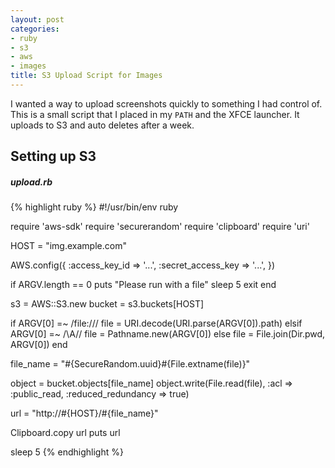 ```yaml
---
layout: post
categories:
- ruby
- s3
- aws
- images
title: S3 Upload Script for Images
---
```


I wanted a way to upload screenshots quickly to something I had control of. This is a small script that I placed in my `PATH` and the XFCE launcher. It uploads to S3 and auto deletes after a week.

## Setting up S3


##### upload.rb
{% highlight ruby %}
#!/usr/bin/env ruby

require 'aws-sdk'
require 'securerandom'
require 'clipboard'
require 'uri'

HOST = "img.example.com"

AWS.config({
  :access_key_id => '...',
  :secret_access_key => '...',
})

if ARGV.length == 0
  puts "Please run with a file"
  sleep 5
  exit
end

s3 = AWS::S3.new
bucket = s3.buckets[HOST]

if ARGV[0] =~ /file:\/\//
  file = URI.decode(URI.parse(ARGV[0]).path)
elsif ARGV[0] =~ /\A\//
  file = Pathname.new(ARGV[0])
else
  file = File.join(Dir.pwd, ARGV[0])
end

file_name = "#{SecureRandom.uuid}#{File.extname(file)}"

object = bucket.objects[file_name]
object.write(File.read(file), :acl => :public_read, :reduced_redundancy => true)

url = "http://#{HOST}/#{file_name}"

Clipboard.copy url
puts url

sleep 5
{% endhighlight %}
